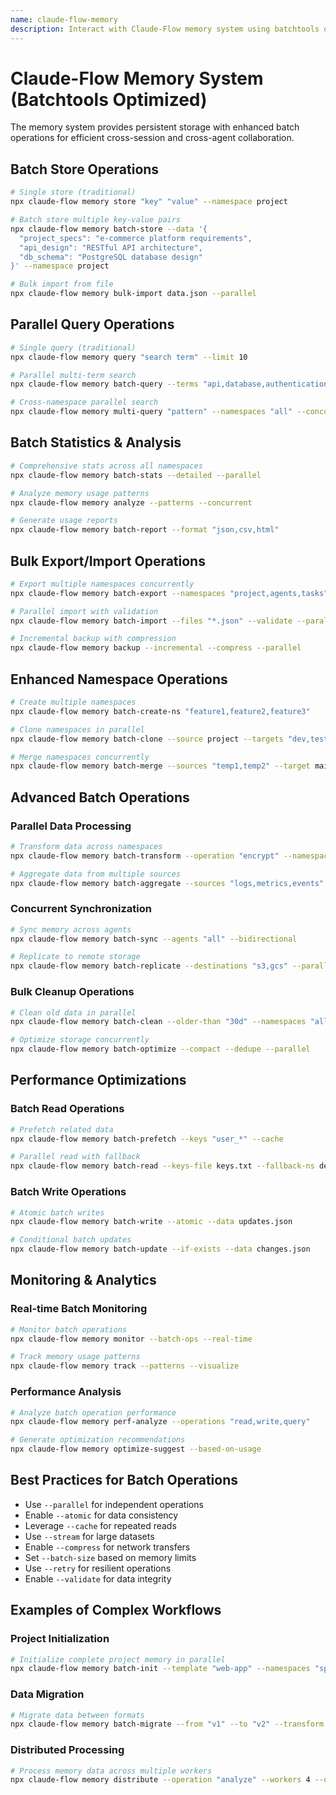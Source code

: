 ```yaml
---
name: claude-flow-memory
description: Interact with Claude-Flow memory system using batchtools optimization
---
```


# Claude-Flow Memory System (Batchtools Optimized)

The memory system provides persistent storage with enhanced batch operations for efficient cross-session and cross-agent collaboration.

## Batch Store Operations

```bash
# Single store (traditional)
npx claude-flow memory store "key" "value" --namespace project

# Batch store multiple key-value pairs
npx claude-flow memory batch-store --data '{
  "project_specs": "e-commerce platform requirements",
  "api_design": "RESTful API architecture",
  "db_schema": "PostgreSQL database design"
}' --namespace project

# Bulk import from file
npx claude-flow memory bulk-import data.json --parallel
```

## Parallel Query Operations

```bash
# Single query (traditional)
npx claude-flow memory query "search term" --limit 10

# Parallel multi-term search
npx claude-flow memory batch-query --terms "api,database,authentication" --parallel

# Cross-namespace parallel search
npx claude-flow memory multi-query "pattern" --namespaces "all" --concurrent
```

## Batch Statistics & Analysis

```bash
# Comprehensive stats across all namespaces
npx claude-flow memory batch-stats --detailed --parallel

# Analyze memory usage patterns
npx claude-flow memory analyze --patterns --concurrent

# Generate usage reports
npx claude-flow memory batch-report --format "json,csv,html"
```

## Bulk Export/Import Operations

```bash
# Export multiple namespaces concurrently
npx claude-flow memory batch-export --namespaces "project,agents,tasks" --output exports/

# Parallel import with validation
npx claude-flow memory batch-import --files "*.json" --validate --parallel

# Incremental backup with compression
npx claude-flow memory backup --incremental --compress --parallel
```

## Enhanced Namespace Operations

```bash
# Create multiple namespaces
npx claude-flow memory batch-create-ns "feature1,feature2,feature3"

# Clone namespaces in parallel
npx claude-flow memory batch-clone --source project --targets "dev,test,prod"

# Merge namespaces concurrently
npx claude-flow memory batch-merge --sources "temp1,temp2" --target main
```

## Advanced Batch Operations

### Parallel Data Processing

```bash
# Transform data across namespaces
npx claude-flow memory batch-transform --operation "encrypt" --namespaces "sensitive"

# Aggregate data from multiple sources
npx claude-flow memory batch-aggregate --sources "logs,metrics,events" --operation "summarize"
```

### Concurrent Synchronization

```bash
# Sync memory across agents
npx claude-flow memory batch-sync --agents "all" --bidirectional

# Replicate to remote storage
npx claude-flow memory batch-replicate --destinations "s3,gcs" --parallel
```

### Bulk Cleanup Operations

```bash
# Clean old data in parallel
npx claude-flow memory batch-clean --older-than "30d" --namespaces "all"

# Optimize storage concurrently
npx claude-flow memory batch-optimize --compact --dedupe --parallel
```

## Performance Optimizations

### Batch Read Operations

```bash
# Prefetch related data
npx claude-flow memory batch-prefetch --keys "user_*" --cache

# Parallel read with fallback
npx claude-flow memory batch-read --keys-file keys.txt --fallback-ns default
```

### Batch Write Operations

```bash
# Atomic batch writes
npx claude-flow memory batch-write --atomic --data updates.json

# Conditional batch updates
npx claude-flow memory batch-update --if-exists --data changes.json
```

## Monitoring & Analytics

### Real-time Batch Monitoring

```bash
# Monitor batch operations
npx claude-flow memory monitor --batch-ops --real-time

# Track memory usage patterns
npx claude-flow memory track --patterns --visualize
```

### Performance Analysis

```bash
# Analyze batch operation performance
npx claude-flow memory perf-analyze --operations "read,write,query"

# Generate optimization recommendations
npx claude-flow memory optimize-suggest --based-on-usage
```

## Best Practices for Batch Operations

- Use `--parallel` for independent operations
- Enable `--atomic` for data consistency
- Leverage `--cache` for repeated reads
- Use `--stream` for large datasets
- Enable `--compress` for network transfers
- Set `--batch-size` based on memory limits
- Use `--retry` for resilient operations
- Enable `--validate` for data integrity

## Examples of Complex Workflows

### Project Initialization

```bash
# Initialize complete project memory in parallel
npx claude-flow memory batch-init --template "web-app" --namespaces "specs,arch,impl,tests"
```

### Data Migration

```bash
# Migrate data between formats
npx claude-flow memory batch-migrate --from "v1" --to "v2" --transform migrate.js --parallel
```

### Distributed Processing

```bash
# Process memory data across multiple workers
npx claude-flow memory distribute --operation "analyze" --workers 4 --queue-size 1000
```
